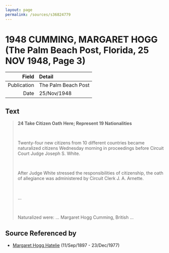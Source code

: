 ```yaml
---
layout: page
permalink: /sources/s36824779
---
```


# 1948 CUMMING, MARGARET HOGG (The Palm Beach Post, Florida, 25 NOV 1948, Page 3)

Field | Detail
---:|:---
Publication | The Palm Beach Post
Date | 25/Nov/1948

## Text

> **24 Take Citizen Oath Here; Represent 19 Nationalities**
>
> <br/>
>
> Twenty-four new citizens from 10 different countries became naturalized citizens Wednesday morning in proceedings before Circuit Court Judge Joseph S. White.
>
> <br/>
>
> After Judge White stressed the responsibilities of citizenship, the oath of allegiance was administered by Circuit Clerk J. A. Arnette.
>
> <br/>
>
> ...
>
> <br/>
>
> Naturalized were: ... Margaret Hogg Cumming, British ...
>

## Source Referenced by

* [Margaret Hogg Hatelie](../people/@43723296@-margaret-hogg-hatelie-b1897-9-11-d1977-12-23.md) (11/Sep/1897 - 23/Dec/1977)
